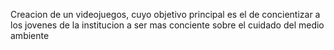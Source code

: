 Creacion de un videojuegos, cuyo objetivo principal es el de concientizar a los jovenes de la institucion a ser mas conciente sobre el cuidado del medio ambiente
